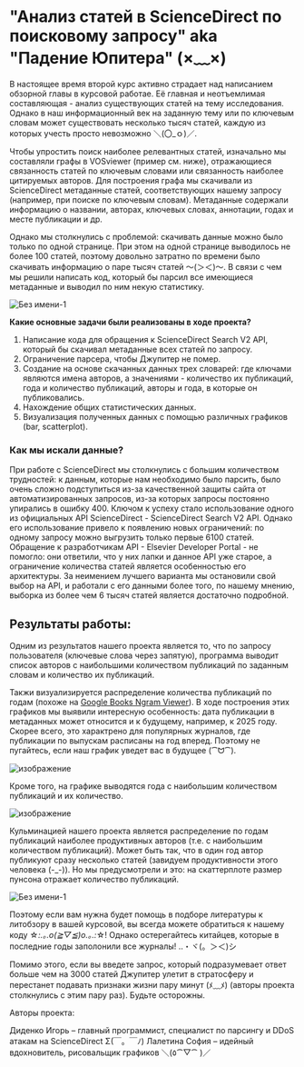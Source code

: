 # "Анализ статей в ScienceDirect по поисковому запросу" aka "Падение Юпитера" (×﹏×)

В настоящее время второй курс активно страдает над написанием обзорной главы в курсовой работае. Её главная и неотъемлимая составляющая - анализ существующих статей на тему исследования. Однако в наш информационный век на заданную тему или по ключевым словам может существовать несколько тысяч статей, каждую из которых учесть просто невозможно ＼(〇_ｏ)／. 

Чтобы упростить поиск наиболее релевантных статей, изначально мы составляли графы в VOSviewer (пример см. ниже), отражающиеся связанность статей по ключевым словами или связанность наиболее цитируемых авторов. Для построения графа мы скачивали из ScienceDirect метаданные статей, соответствующих нашему запросу (например, при поиске по ключевым словам). Метаданные содержали информацию о названии, авторах, ключевых словах, аннотации, годах и месте публикации и др. 

Однако мы столкнулись с проблемой: скачивать данные можно было только по одной странице. При этом на одной странице выводилось не более 100 статей, поэтому довольно затратно по времени было скачивать информацию о паре тысяч статей 〜(＞＜)〜. 
В связи с чем мы решили написать код, который бы парсил все имеющиеся метаданные и выводил по ним некую статистику.

![Без имени-1](https://github.com/user-attachments/assets/d240d508-0088-4240-b04a-1ca43f996ba3)


**Какие основные задачи были реализованы в ходе проекта?**

1.	Написание кода для обращения к  ScienceDirect Search V2 API, который бы скачивал метаданные всех статей по запросу.
2.	Ограничение парсера, чтобы Джупитер не помер.
3.	Создание на основе скачанных данных трех словарей: где ключами являются имена авторов, а значениями - количество их публикаций, года и количество публикаций, авторы и года, в которые он публиковались.
4.	Нахождение общих статистических данных.
5.	Визуализация полученных данных с помощью различных графиков (bar, scatterplot).

### Как мы искали данные?
При работе с ScienceDirect мы столкнулись с большим количеством трудностей: к данным, которые нам необходимо было парсить, было очень сложно подступиться из-за качественной защиты сайта от автоматизированных запросов, из-за которых запросы постоянно упирались в ошибку 400. Ключом к успеху стало использование одного из официальных API ScienceDirect - ScienceDirect Search V2 API. Однако его использование привело к появлению новых ограничений: по одному запросу можно выгрузить только первые 6100 статей. Обращение к разработчикам API - Elsevier Developer Portal - не помогло: они ответили, что у них лапки и данное API уже старое, а ограничение количества статей является особенностью его архитектуры. За неимением лучшего варианта мы остановили свой выбор на API, и работали с его данными более того, по нашему мнению, выборка из более чем 6 тысяч статей является достаточно подробной.

## Результаты работы:

Одним из результатов нашего проекта является то, что по запросу пользователя (ключевые слова через запятую), программа выводит список авторов с наибольшими количеством публикаций по заданным словам и количество их публикаций. 

Такжи визуализируется распределение количества публикаций по годам (похоже на [Google Books Ngram Viewer](https://books.google.com/ngrams/)). В ходе построения этих графиков мы выявили интересную особенность: дата публикации в метаданных может относится и к будущему, например, к 2025 году. Скорее всего, это характрено для популярных журналов, где публикации по выпускам расписаны на год вперед. Поэтому не пугайтесь, если наш график уведет вас в будущее (⁀ᗢ⁀).

![изображение](https://github.com/user-attachments/assets/d5ec6000-e07a-47c6-afc4-b95281b6b821)

Кроме того, на графике выводятся года с наибольшим количеством публикаций и их количество.

![изображение](https://github.com/user-attachments/assets/17bde0ae-11e8-488b-a6eb-3009ddf2b1d5)

Кульминацией нашего проекта является распределение по годам публикаций наиболее продуктивных авторов (т.е. с наибольшим количеством публикаций). Может быть так, что в один год автор публикуют сразу несколько статей (завидуем продуктивности этого человека (-_-)). Но мы предусмотрели и это: на скаттерплоте размер пунсона отражает количество публикаций.

![Без имени-1](https://github.com/user-attachments/assets/1656a0c8-04c9-47b9-91fd-2f4f6505c591)

Поэтому если вам нужна будет помощь в подборе литературы к литобзору в вашей курсовой, вы всегда можете обратиться к нашему коду ☆*:.｡.o(≧▽≦)o.｡.:*☆! Однако остерегайтесь китайцев, которые в последние годы заполонили все журналы! ..・ヾ(。＞＜)シ

Помимо этого, если вы введете запрос, который подразумевает ответ больше чем на 3000 статей Джупитер улетит в стратосферу и перестанет подавать признаки жизни пару минут (ﾒ﹏ﾒ) (авторы проекта столкнулись с этим пару раз). Будьте осторожны.
 
Авторы проекта:

Диденко Игорь – главный программист, специалист по парсингу и DDoS атакам на ScienceDirect Σ(￣。￣ﾉ)
Лалетина София – идейный вдохновитель, рисовальщик графиков ＼(٥⁀▽⁀ )／

